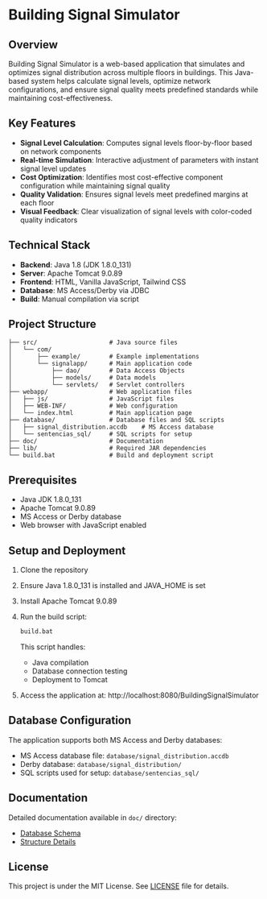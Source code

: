 # Building Signal Simulator

## Overview

Building Signal Simulator is a web-based application that simulates and optimizes signal distribution across multiple floors in buildings. This Java-based system helps calculate signal levels, optimize network configurations, and ensure signal quality meets predefined standards while maintaining cost-effectiveness.

## Key Features

-   **Signal Level Calculation**: Computes signal levels floor-by-floor based on network components
-   **Real-time Simulation**: Interactive adjustment of parameters with instant signal level updates
-   **Cost Optimization**: Identifies most cost-effective component configuration while maintaining signal quality
-   **Quality Validation**: Ensures signal levels meet predefined margins at each floor
-   **Visual Feedback**: Clear visualization of signal levels with color-coded quality indicators

## Technical Stack

-   **Backend**: Java 1.8 (JDK 1.8.0_131)
-   **Server**: Apache Tomcat 9.0.89
-   **Frontend**: HTML, Vanilla JavaScript, Tailwind CSS
-   **Database**: MS Access/Derby via JDBC
-   **Build**: Manual compilation via script

## Project Structure

```
├── src/                    # Java source files
│   └── com/
│       ├── example/        # Example implementations
│       └── signalapp/      # Main application code
│           ├── dao/        # Data Access Objects
│           ├── models/     # Data models
│           └── servlets/   # Servlet controllers
├── webapp/                 # Web application files
│   ├── js/                 # JavaScript files
│   ├── WEB-INF/            # Web configuration
│   └── index.html          # Main application page
├── database/               # Database files and SQL scripts
│   ├── signal_distribution.accdb    # MS Access database
│   └── sentencias_sql/     # SQL scripts for setup
├── doc/                    # Documentation
├── lib/                    # Required JAR dependencies
└── build.bat               # Build and deployment script
```

## Prerequisites

-   Java JDK 1.8.0_131
-   Apache Tomcat 9.0.89
-   MS Access or Derby database
-   Web browser with JavaScript enabled

## Setup and Deployment

1. Clone the repository
2. Ensure Java 1.8.0_131 is installed and JAVA_HOME is set
3. Install Apache Tomcat 9.0.89
4. Run the build script:

    ```bash
    build.bat
    ```

    This script handles:

    - Java compilation
    - Database connection testing
    - Deployment to Tomcat

5. Access the application at: http://localhost:8080/BuildingSignalSimulator

## Database Configuration

The application supports both MS Access and Derby databases:

-   MS Access database file: `database/signal_distribution.accdb`
-   Derby database: `database/signal_distribution/`
-   SQL scripts used for setup: `database/sentencias_sql/`

## Documentation

Detailed documentation available in `doc/` directory:

-   [Database Schema](doc/Database.md)
-   [Structure Details](doc/Estructura.md)

## License

This project is under the MIT License. See [LICENSE](LICENSE) file for details.
